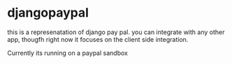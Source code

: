 # djangopaypal
this is a represenatation of django pay pal.  you can integrate with any other app, thougfh right now it focuses on the client side integration.


Currently its running on a paypal sandbox 
